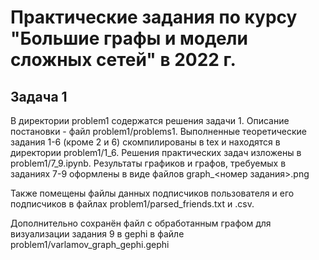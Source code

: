 # Практические задания по курсу "Большие графы и модели сложных сетей" в 2022 г.

## Задача 1
В директории problem1 содержатся решения задачи 1. Описание постановки - файл   problem1/problems1.
Выполненные теоретические задания 1-6 (кроме 2 и 6) скомпилированы в tex и находятся в директории problem1/1_6. Решения практических задач изложены в problem1/7_9.ipynb. Результаты графиков и графов, требуемых в заданиях 7-9 оформлены в виде файлов graph_<номер задания>.png

Также помещены файлы данных подписчиков пользователя и его подписчиков в файлах problem1/parsed_friends.txt и .csv.

Дополнительно сохранён файл с обработанным графом для визуализации задания 9 в gephi в файле problem1/varlamov_graph_gephi.gephi
